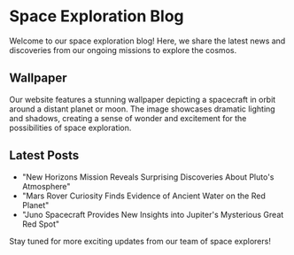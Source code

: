<!--font:Poppins-->

# Space Exploration Blog

Welcome to our space exploration blog! Here, we share the latest news and discoveries from our ongoing missions to explore the cosmos.

## Wallpaper

Our website features a stunning wallpaper depicting a spacecraft in orbit around a distant planet or moon. The image showcases dramatic lighting and shadows, creating a sense of wonder and excitement for the possibilities of space exploration.

## Latest Posts

- "New Horizons Mission Reveals Surprising Discoveries About Pluto's Atmosphere"
- "Mars Rover Curiosity Finds Evidence of Ancient Water on the Red Planet"
- "Juno Spacecraft Provides New Insights into Jupiter's Mysterious Great Red Spot"

Stay tuned for more exciting updates from our team of space explorers!

<!--

Write me markdown content of website with wallpaper:

"A stylized depiction of a spacecraft in orbit around a distant planet or moon, with dramatic lighting and shadows."

The header of the page should not be copy of the text but rather a real content of the website which is using this wallpaper.


---


# Space Exploration Blog

Welcome to our space exploration blog! Here, we share the latest news and discoveries from our ongoing missions to explore the cosmos.

## Wallpaper

Our website features a stunning wallpaper depicting a spacecraft in orbit around a distant planet or moon. The image showcases dramatic lighting and shadows, creating a sense of wonder and excitement for the possibilities of space exploration.

## Latest Posts

- "New Horizons Mission Reveals Surprising Discoveries About Pluto's Atmosphere"
- "Mars Rover Curiosity Finds Evidence of Ancient Water on the Red Planet"
- "Juno Spacecraft Provides New Insights into Jupiter's Mysterious Great Red Spot"

Stay tuned for more exciting updates from our team of space explorers!


---


Write me a Google font which is best fitting for the website.

Pick from the list:
- Lobster
- Montserrat
- Raleway
- Orbitron
- Roboto
- Playfair Display
- Great Vibes
- Alegreya
- Futura
- Dancing Script
- Inter
- Lato
- Barlow Condensed
- Poppins
- IBM Plex Sans
- Exo 2
- Open Sans


Write just the font name nothing else.


---


Poppins

-->
